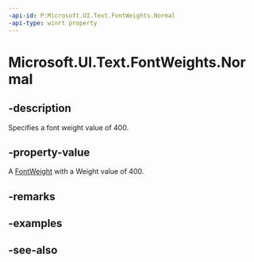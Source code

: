```yaml
---
-api-id: P:Microsoft.UI.Text.FontWeights.Normal
-api-type: winrt property
---
```


<!-- Property syntax
public Windows.UI.Text.FontWeight Normal { get; }
-->

# Microsoft.UI.Text.FontWeights.Normal

## -description

Specifies a font weight value of 400.

## -property-value

A [FontWeight](fontweight.md) with a Weight value of 400.

## -remarks

## -examples

## -see-also
